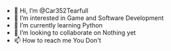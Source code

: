 - 👋 Hi, I’m @Car352Tearfull
- 👀 I’m interested in Game and Software Development
- 🌱 I’m currently learning Python
- 💞️ I’m looking to collaborate on Nothing yet
- 📫 How to reach me You Don't

<!---
Car352Tearfull/Car352Tearfull is a ✨ special ✨ repository because its `README.md` (this file) appears on your GitHub profile.
You can click the Preview link to take a look at your changes.
--->
